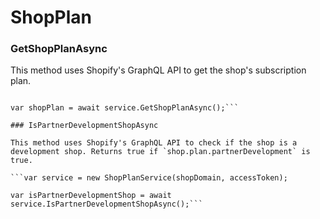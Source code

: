 # ShopPlan

### GetShopPlanAsync

This method uses Shopify's GraphQL API to get the shop's subscription plan.

```var service = new ShopPlanService(shopDomain, accessToken);

var shopPlan = await service.GetShopPlanAsync();```

### IsPartnerDevelopmentShopAsync

This method uses Shopify's GraphQL API to check if the shop is a development shop. Returns true if `shop.plan.partnerDevelopment` is true.

```var service = new ShopPlanService(shopDomain, accessToken);

var isPartnerDevelopmentShop = await service.IsPartnerDevelopmentShopAsync();```